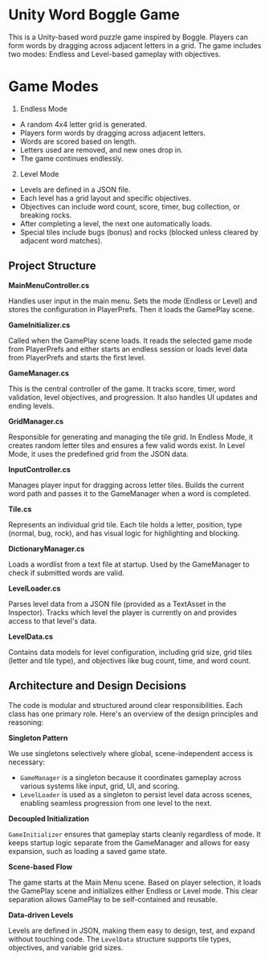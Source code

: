 # Unity Word Boggle Game

This is a Unity-based word puzzle game inspired by Boggle. Players can form words by dragging across adjacent letters in a grid. 
The game includes two modes: Endless and Level-based gameplay with objectives.

# Game Modes

1. Endless Mode

- A random 4x4 letter grid is generated.
- Players form words by dragging across adjacent letters.
- Words are scored based on length.
- Letters used are removed, and new ones drop in.
- The game continues endlessly.

2. Level Mode

- Levels are defined in a JSON file.
- Each level has a grid layout and specific objectives.
- Objectives can include word count, score, timer, bug collection, or breaking rocks.
- After completing a level, the next one automatically loads.
- Special tiles include bugs (bonus) and rocks (blocked unless cleared by adjacent word matches).

## Project Structure

**MainMenuController.cs**

Handles user input in the main menu. Sets the mode (Endless or Level) and stores the configuration in PlayerPrefs. Then it loads the GamePlay scene.

**GameInitializer.cs**

Called when the GamePlay scene loads. It reads the selected game mode from PlayerPrefs and either starts an endless session or loads level data from PlayerPrefs and starts the first level.

**GameManager.cs**

This is the central controller of the game. It tracks score, timer, word validation, level objectives, and progression. It also handles UI updates and ending levels.

**GridManager.cs**

Responsible for generating and managing the tile grid. In Endless Mode, it creates random letter tiles and ensures a few valid words exist. In Level Mode, it uses the predefined grid from the JSON data.

**InputController.cs**

Manages player input for dragging across letter tiles. Builds the current word path and passes it to the GameManager when a word is completed.

**Tile.cs**

Represents an individual grid tile. Each tile holds a letter, position, type (normal, bug, rock), and has visual logic for highlighting and blocking.

**DictionaryManager.cs**

Loads a wordlist from a text file at startup. Used by the GameManager to check if submitted words are valid.

**LevelLoader.cs**

Parses level data from a JSON file (provided as a TextAsset in the Inspector). Tracks which level the player is currently on and provides access to that level's data.

**LevelData.cs**

Contains data models for level configuration, including grid size, grid tiles (letter and tile type), and objectives like bug count, time, and word count.



## Architecture and Design Decisions

The code is modular and structured around clear responsibilities. Each class has one primary role. 
Here's an overview of the design principles and reasoning:

**Singleton Pattern**

We use singletons selectively where global, scene-independent access is necessary:
- `GameManager` is a singleton because it coordinates gameplay across various systems like input, grid, UI, and scoring.
- `LevelLoader` is used as a singleton to persist level data across scenes, enabling seamless progression from one level to the next.

**Decoupled Initialization**

`GameInitializer` ensures that gameplay starts cleanly regardless of mode. It keeps startup logic separate from the GameManager and allows for easy expansion, such as loading a saved game state.

**Scene-based Flow**

The game starts at the Main Menu scene. Based on player selection, it loads the GamePlay scene and initializes either Endless or Level mode. 
This clear separation allows GamePlay to be self-contained and reusable.

**Data-driven Levels**

Levels are defined in JSON, making them easy to design, test, and expand without touching code. The `LevelData` structure supports tile types, objectives, and variable grid sizes.
